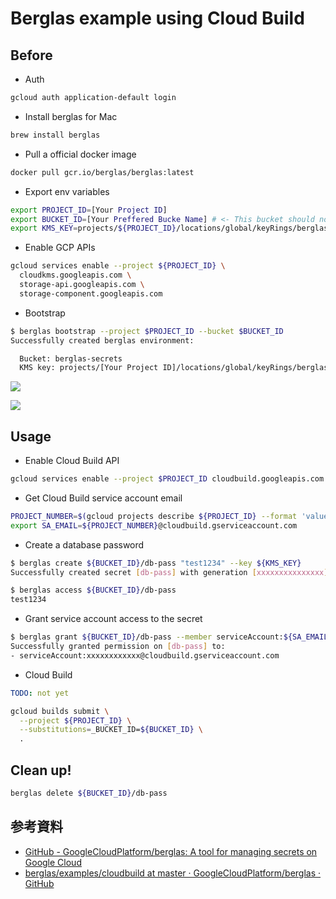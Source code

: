 # Berglas example using Cloud Build

## Before

* Auth

```bash
gcloud auth application-default login
```


* Install berglas for Mac

```bash
brew install berglas
```

* Pull a official docker image

```bash
docker pull gcr.io/berglas/berglas:latest
```

* Export env variables

```bash
export PROJECT_ID=[Your Project ID]
export BUCKET_ID=[Your Preffered Bucke Name] # <- This bucket should not exist yet!
export KMS_KEY=projects/${PROJECT_ID}/locations/global/keyRings/berglas/cryptoKeys/berglas-key
```

* Enable GCP APIs

```bash
gcloud services enable --project ${PROJECT_ID} \
  cloudkms.googleapis.com \
  storage-api.googleapis.com \
  storage-component.googleapis.com
```

* Bootstrap

```bash
$ berglas bootstrap --project $PROJECT_ID --bucket $BUCKET_ID
Successfully created berglas environment:

  Bucket: berglas-secrets
  KMS key: projects/[Your Project ID]/locations/global/keyRings/berglas/cryptoKeys/berglas-key
```

![](7A1F0B6B-C2B2-4683-A68B-15D2C915223B.png)

![](42D8C5A6-7688-4ED4-A282-4CA5B013760D.png)


## Usage

* Enable Cloud Build API

```bash
gcloud services enable --project $PROJECT_ID cloudbuild.googleapis.com
```

* Get Cloud Build service account email

```bash
PROJECT_NUMBER=$(gcloud projects describe ${PROJECT_ID} --format 'value(projectNumber)')
export SA_EMAIL=${PROJECT_NUMBER}@cloudbuild.gserviceaccount.com
```

* Create a database password

```bash
$ berglas create ${BUCKET_ID}/db-pass "test1234" --key ${KMS_KEY}
Successfully created secret [db-pass] with generation [xxxxxxxxxxxxxxx]
```

```bash
$ berglas access ${BUCKET_ID}/db-pass
test1234
```

* Grant service account access to the secret

```bash
$ berglas grant ${BUCKET_ID}/db-pass --member serviceAccount:${SA_EMAIL}
Successfully granted permission on [db-pass] to:
- serviceAccount:xxxxxxxxxxxx@cloudbuild.gserviceaccount.com
```

* Cloud Build

```yaml
TODO: not yet
```

```bash
gcloud builds submit \
  --project ${PROJECT_ID} \
  --substitutions=_BUCKET_ID=${BUCKET_ID} \
  .
```

## Clean up!

```bash
berglas delete ${BUCKET_ID}/db-pass
```


## 参考資料

- [GitHub - GoogleCloudPlatform/berglas: A tool for managing secrets on Google Cloud](https://github.com/GoogleCloudPlatform/berglas)
- [berglas/examples/cloudbuild at master · GoogleCloudPlatform/berglas · GitHub](https://github.com/GoogleCloudPlatform/berglas/tree/master/examples/cloudbuild)
